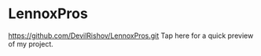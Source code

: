 # LennoxPros

https://github.com/DevilRishov/LennoxPros.git Tap here for a quick preview of my project.
